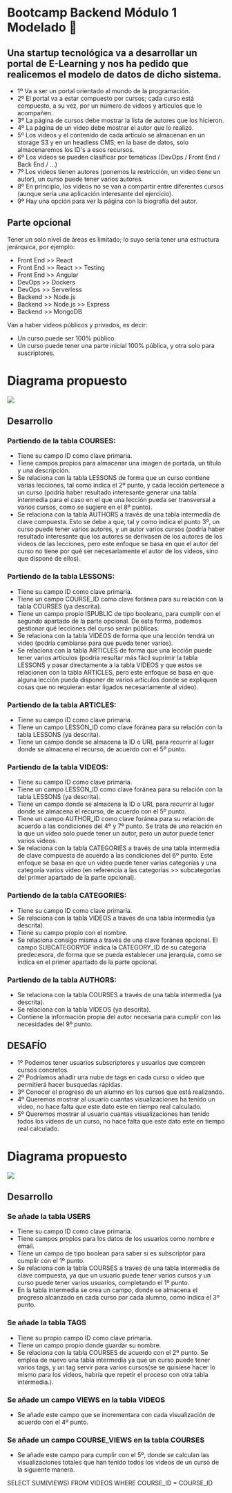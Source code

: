 # Bootcamp Backend Módulo 1 Modelado 🍋

## Una startup tecnológica va a desarrollar un portal de E-Learning y nos ha pedido que realicemos el modelo de datos de dicho sistema.

- 1º Va a ser un portal orientado al mundo de la programación.
- 2º El portal va a estar compuesto por cursos; cada curso está compuesto, a su vez, por un número de videos y artículos que lo acompañen.
- 3º La página de cursos debe mostrar la lista de autores que los hicieron.
- 4º La página de un video debe mostrar el autor que lo realizó.
- 5º Los videos y el contenido de cada artículo se almacenan en un storage S3 y en un headless CMS; en la base de datos, solo almacenaremos los ID's a esos recursos.
- 6º Los videos se pueden clasificar por temáticas (DevOps / Front End / Back End / ...)
- 7º Los videos tienen autores (ponemos la restricción, un video tiene un autor), un curso puede tener varios autores.
- 8º En principio, los vídeos no se van a compartir entre diferentes cursos (aunque sería una aplicación interesante del ejercicio).
- 9º Hay una opción para ver la página con la biografía del autor.

## Parte opcional

Tener un solo nivel de áreas es limitado; lo suyo sería tener una estructura jerárquica, por ejemplo:
- Front End >> React
- Front End >> React >> Testing
- Front End >> Angular
- DevOps >> Dockers
- DevOps >> Serverless
- Backend >> Node.js
- Backend >> Node.js >> Express
- Backend >> MongoDB

Van a haber videos públicos y privados, es decir:
- Un curso puede ser 100% público.
- Un curso puede tener una parte inicial 100% pública, y otra solo para suscriptores.

# Diagrama propuesto

 <img src="diagrama.png">

## Desarrollo

### Partiendo de la tabla COURSES:
- Tiene su campo ID como clave primaria.
- Tiene campos propios para almacenar una imagen de portada, un título y una descripción.
- Se relaciona con la tabla LESSONS de forma que un curso contiene varias lecciones, tal como indica el 2º punto, y cada lección pertenece a un curso (podría haber resultado interesante generar una tabla intermedia para el caso en el que una lección pueda ser transversal a varios cursos, como se sugiere en el 8º punto).
- Se relaciona con la tabla AUTHORS a través de una tabla intermedia de clave compuesta. Esto se debe a que, tal y como indica el punto 3º, un curso puede tener varios autores, y un autor varios cursos (podría haber resultado interesante que los autores se derivasen de los autores de los videos de las lecciones, pero este enfoque se basa en que el autor del curso no tiene por qué ser necesariamente el autor de los videos, sino que dispone de ellos).

### Partiendo de la tabla LESSONS:
- Tiene su campo ID como clave primaria.
- Tiene un campo COURSE_ID como clave foránea para su relación con la tabla COURSES (ya descrita).
- Tiene un campo propio ISPUBLIC de tipo booleano, para cumplir con el segundo apartado de la parte opcional. De esta forma, podemos gestionar qué lecciones del curso serán públicas.
- Se relaciona con la tabla VIDEOS de forma que una lección tendrá un video (podría cambiarse para que pueda tener varios).
- Se relaciona con la tabla ARTICLES de forma que una lección puede tener varios artículos (podría resultar más fácil suprimir la tabla LESSONS y pasar directamente a la tabla VIDEOS y que estos se relacionen con la tabla ARTICLES, pero este enfoque se basa en que alguna lección pueda disponer de varios artículos donde se expliquen cosas que no requieran estar ligados necesariamente al video).

### Partiendo de la tabla ARTICLES:
- Tiene su campo ID como clave primaria.
- Tiene un campo LESSON_ID como clave foránea para su relación con la tabla LESSONS (ya descrita).
- Tiene un campo donde se almacena la ID o URL para recurrir al lugar donde se almacena el recurso, de acuerdo con el 5º punto.

### Partiendo de la tabla VIDEOS:
- Tiene su campo ID como clave primaria.
- Tiene un campo LESSON_ID como clave foránea para su relación con la tabla LESSONS (ya descrita).
- Tiene un campo donde se almacena la ID o URL para recurrir al lugar donde se almacena el recurso, de acuerdo con el 5º punto.
- Tiene un campo AUTHOR_ID como clave foránea para su relación de acuerdo a las condiciones del 4º y 7º punto. Se trata de una relación en la que un video solo puede tener un autor, pero un autor puede tener varios videos.
- Se relaciona con la tabla CATEGORIES a través de una tabla intermedia de clave compuesta de acuerdo a las condiciones del 6º punto. Este enfoque se basa en que un video puede tener varias categorías y una categoría varios video (en referencia a las categorías >> subcategorías del primer apartado de la parte opcional).

### Partiendo de la tabla CATEGORIES:
- Tiene su campo ID como clave primaria.
- Se relaciona con la tabla VIDEOS a través de una tabla intermedia (ya descrita).
- Tiene su campo propio con el nombre.
- Se relaciona consigo misma a través de una clave foránea opcional. El campo SUBCATEGORYOF indica la CATEGORY_ID de su categoría predecesora, de forma que se pueda establecer una jerarquía, como se indica en el primer apartado de la parte opcional.

### Partiendo de la tabla AUTHORS:
- Se relaciona con la tabla COURSES a través de una tabla intermedia (ya descrita).
- Se relaciona con la tabla VIDEOS (ya descrita).
- Contiene la información propia del autor necesaria para cumplir con las necesidades del 9º punto. 

## DESAFÍO

 - 1º Podemos tener usuarios subscriptores y usuarios que compren cursos concretos.
 - 2º Podríamos añadir una nube de tags en cada curso o video que permitierá hacer busquedas rápidas.
 - 3º Conocer el progreso de un alumno en los cursos que está realizando.
 - 4º Queremos mostrar al usuario cuantas visualizaciones ha tenido un video, no hace falta que este dato este en tiempo real calculado.
 - 5º Queremos mostrar al usuario cuantas visualizaciones han tenido todos los videos de un curso, no hace falta que este dato este en tiempo real calculado.

 # Diagrama propuesto

 <img src="desafio.png">

 ## Desarrollo

 ### Se añade la tabla USERS
 - Tiene su campo ID como clave primaria.
 - Tiene campos propios para los datos de los usuarios como nombre e email.
 - Tiene un campo de tipo boolean para saber si es subscriptor para cumplir con el 1º punto.
 - Se relaciona con la tabla COURSES a traves de una tabla intermedia de clave compuesta, ya que un usuario puede tener varios cursos y un curso puede tener varios usuarios, completando el 1º punto. 
 - En la tabla intermedia se crea un campo, donde se almacena el progreso alcanzado en cada curso por cada alumno, como indica el 3º punto. 

### Se añade la tabla TAGS
 - Tiene su propio campo ID como clave primaria.
 - Tiene un campo propio donde guardar su nombre.
 - Se relaciona con la tabla COURSES de acuerdo con el 2º punto. Se emplea de nuevo una tabla intermedia ya que un curso puede tener varios tags, y un tag servir para varios cursos(se se quisiese hacer lo mismo para los videos, habria que repetir el proceso con otra tabla intermedia.).

### Se añade un campo VIEWS en la tabla VIDEOS
 - Se añade este campo que se incrementara con cada visualización de acuerdo con el 4º punto. 

### Se añade un campo COURSE_VIEWS en la tabla COURSES
 - Se añade este campo para cumplir con el 5º, donde se calculan las visualizaciones totales que han tenido todos los videos de un curso de la siguiente manera.
 
  SELECT SUM(VIEWS)
FROM VIDEOS
WHERE COURSE_ID = COURSE_ID
